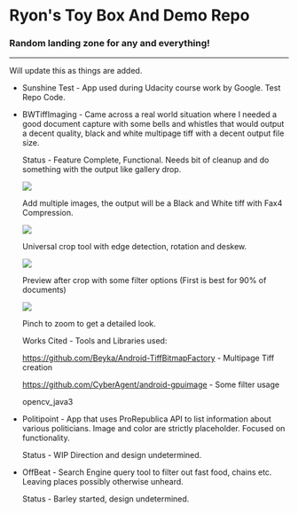# Ryon's Toy Box And Demo Repo
### Random landing zone for any and everything!

---

Will update this as things are added.

* Sunshine Test - App used during Udacity course work by Google. Test Repo Code.

* BWTiffImaging - Came across a real world situation where I needed a good document capture with some bells and whistles that would 
   output a decent quality, black and white multipage tiff with a decent output file size. 
   
   Status - Feature Complete, Functional. Needs bit of cleanup and do something with the output like gallery drop.
   
   ![](Screenshots/BWTiffImaging/multigrid.png?raw=true)
   
   Add multiple images, the output will be a Black and White tiff with Fax4 Compression.
   
   ![](Screenshots/BWTiffImaging/cropper.png?raw=true)
   
   Universal crop tool with edge detection, rotation and deskew.
   
   ![](Screenshots/BWTiffImaging/preview.png?raw=true)
   
   Preview after crop with some filter options (First is best for 90% of documents)
   
   ![](Screenshots/BWTiffImaging/zoomable.png?raw=true)
   
   Pinch to zoom to get a detailed look.
   
   Works Cited - Tools and Libraries used:
   
   https://github.com/Beyka/Android-TiffBitmapFactory - Multipage Tiff creation
   
   https://github.com/CyberAgent/android-gpuimage     - Some filter usage
   
   opencv_java3
   
   
   
   
   

* Politipoint - App that uses ProRepublica API to list information about various politicians. 
   Image and color are strictly placeholder. Focused on functionality.
   
   Status - WIP  Direction and design undetermined.
   
* OffBeat - Search Engine query tool to filter out fast food, chains etc. Leaving places possibly otherwise unheard. 
   
   Status - Barley started, design undetermined.